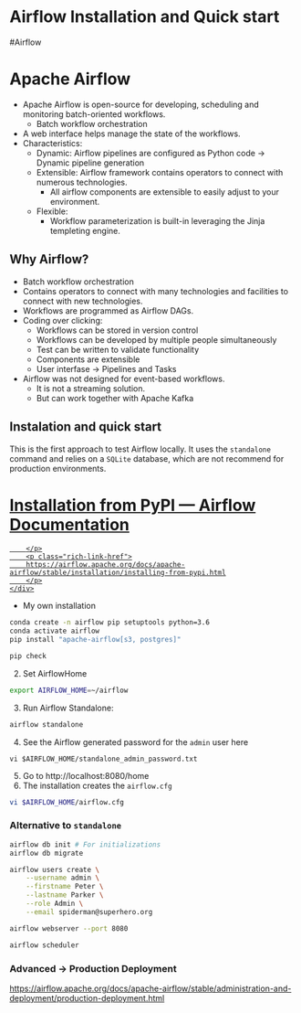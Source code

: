 # Airflow Installation and Quick start
#Airflow 

# Apache Airflow

- Apache Airflow is open-source for developing, scheduling and monitoring batch-oriented workflows.
	- Batch workflow orchestration
- A web interface helps manage the state of the workflows.
- Characteristics:
	- Dynamic: Airflow pipelines are configured as Python code → Dynamic pipeline generation
	- Extensible: Airflow framework contains operators to connect with numerous technologies.
		- All airflow components are extensible to easily adjust to your environment.
	- Flexible:
		- Workflow parameterization is built-in leveraging the Jinja templeting engine.

## Why Airflow?
- Batch workflow orchestration
- Contains operators to connect with many technologies and facilities to connect with new technologies.
- Workflows are programmed as Airflow DAGs.
- Coding over clicking:
	- Workflows can be stored in version control
	- Workflows can be developed by multiple people simultaneously
	- Test can be written to validate functionality
	- Components are extensible
	- User interfase → Pipelines and Tasks
- Airflow was not designed for event-based workflows.
	- It is not a streaming solution.
	- But can work together with Apache Kafka

## Instalation and quick start

This is the first approach to test Airflow locally. It uses the `standalone` command and relies on a `SQLite` database, which are not recommend for production environments.

<div class="rich-link-card-container"><a class="rich-link-card" href="https://airflow.apache.org/docs/apache-airflow/stable/installation/installing-from-pypi.html" target="_blank">
	<div class="rich-link-image-container">
		<div class="rich-link-image" style="background-image: url('https://airflow.apache.org/docs/apache-airflow/stable/_static/pin_32.png')">
	</div>
	</div>
	<div class="rich-link-card-text">
		<h1 class="rich-link-card-title">Installation from PyPI — Airflow Documentation</h1>
		<p class="rich-link-card-description">
		
		</p>
		<p class="rich-link-href">
		https://airflow.apache.org/docs/apache-airflow/stable/installation/installing-from-pypi.html
		</p>
	</div>
</a></div>

- My own installation
```bash
conda create -n airflow pip setuptools python=3.6
conda activate airflow
pip install "apache-airflow[s3, postgres]"

pip check
```

2. Set AirflowHome
```bash
export AIRFLOW_HOME=~/airflow
```

3. Run Airflow Standalone:
```bash
airflow standalone
```

4. See the Airflow generated password for the `admin` user here
```shell
vi $AIRFLOW_HOME/standalone_admin_password.txt
```

5. Go to http://localhost:8080/home
6. The installation creates the `airflow.cfg`
```bash
vi $AIRFLOW_HOME/airflow.cfg
```


### Alternative to `standalone`

```bash
airflow db init # For initializations
airflow db migrate

airflow users create \
    --username admin \
    --firstname Peter \
    --lastname Parker \
    --role Admin \
    --email spiderman@superhero.org

airflow webserver --port 8080

airflow scheduler
```

### Advanced → Production Deployment

https://airflow.apache.org/docs/apache-airflow/stable/administration-and-deployment/production-deployment.html

